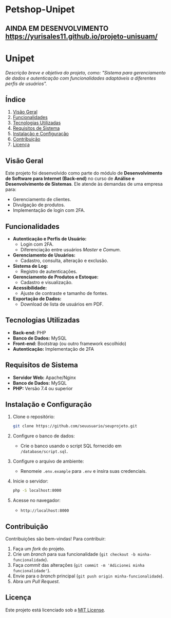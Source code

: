 # Petshop-Unipet
AINDA EM DESENVOLVIMENTO
 https://yurisales11.github.io/projeto-unisuam/
---

# **Unipet**  
*Descrição breve e objetiva do projeto, como: "Sistema para gerenciamento de dados e autenticação com funcionalidades adaptáveis a diferentes perfis de usuários".*

## **Índice**  
1. [Visão Geral](#visão-geral)  
2. [Funcionalidades](#funcionalidades)  
3. [Tecnologias Utilizadas](#tecnologias-utilizadas)  
4. [Requisitos de Sistema](#requisitos-de-sistema)  
5. [Instalação e Configuração](#instalação-e-configuração)  
6. [Contribuição](#contribuição)  
7. [Licença](#licença)  

## **Visão Geral**  
Este projeto foi desenvolvido como parte do módulo de **Desenvolvimento de Software para Internet (Back-end)** no curso de **Análise e Desenvolvimento de Sistemas**. Ele atende às demandas de uma empresa para:  
- Gerenciamento de clientes.  
- Divulgação de produtos.  
- Implementação de login com 2FA.  

## **Funcionalidades**  
- **Autenticação e Perfis de Usuário:**  
  - Login com 2FA.  
  - Diferenciação entre usuários *Master* e *Comum*.  
- **Gerenciamento de Usuários:**  
  - Cadastro, consulta, alteração e exclusão.  
- **Sistema de Log:**  
  - Registro de autenticações.  
- **Gerenciamento de Produtos e Estoque:**  
  - Cadastro e visualização.  
- **Acessibilidade:**  
  - Ajuste de contraste e tamanho de fontes.  
- **Exportação de Dados:**  
  - Download de lista de usuários em PDF.  

## **Tecnologias Utilizadas**  
- **Back-end:** PHP  
- **Banco de Dados:** MySQL  
- **Front-end:** Bootstrap (ou outro framework escolhido)  
- **Autenticação:** Implementação de 2FA  

## **Requisitos de Sistema**  
- **Servidor Web:** Apache/Nginx  
- **Banco de Dados:** MySQL  
- **PHP:** Versão 7.4 ou superior  

## **Instalação e Configuração**  
1. Clone o repositório:  
   ```bash
   git clone https://github.com/seuusuario/seuprojeto.git
   ```  
2. Configure o banco de dados:  
   - Crie o banco usando o script SQL fornecido em `/database/script.sql`.  

3. Configure o arquivo de ambiente:  
   - Renomeie `.env.example` para `.env` e insira suas credenciais.  

4. Inicie o servidor:  
   ```bash
   php -S localhost:8000  
   ```  

5. Acesse no navegador:  
   - `http://localhost:8000`  

## **Contribuição**  
Contribuições são bem-vindas! Para contribuir:  
1. Faça um *fork* do projeto.  
2. Crie um *branch* para sua funcionalidade (`git checkout -b minha-funcionalidade`).  
3. Faça *commit* das alterações (`git commit -m 'Adicionei minha funcionalidade'`).  
4. Envie para o *branch* principal (`git push origin minha-funcionalidade`).  
5. Abra um *Pull Request*.  

## **Licença**  
Este projeto está licenciado sob a [MIT License](LICENSE).  
